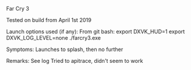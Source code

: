 Far Cry 3

Tested on build from April 1st 2019

Launch options used (if any):
From git bash:
export DXVK_HUD=1
export DXVK_LOG_LEVEL=none
./farcry3.exe

Symptoms:
Launches to splash, then no further

Remarks:
See log
Tried to apitrace, didn't seem to work
